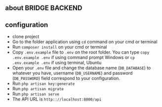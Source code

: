 ## about BRIDGE BACKEND

## configuration
- clone project 
- Go to the folder application using ```cd``` command on your cmd or terminal
- Run ```composer install``` on your cmd or terminal
- Copy ```.env.example``` file to ```.env``` on the root folder. You can type ```copy .env.example .env``` if using command prompt Windows or ```cp .env.example .env``` if using terminal, Ubuntu
- Open your ```.env``` file and change the database name (```DB_DATABASE```) to whatever you have, username (```DB_USERNAME```) and password (```DB_PASSWORD```) field correspond to your configuration.
- Run ```php artisan key:generate```
- Run ```php artisan migrate```
- Run ```php artisan serve```
- The API URL is  ```http:://localhost:8000/api```
